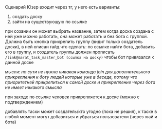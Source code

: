 Сценарий
Юзер входит через тг, у него есть варианты:
1. создать доску
2. зайти на существующую по ссылке

при созании он может выбрать название, затем когда доска создана с ней уже можно работать, она может работать и без бота с группой. Должна быть кнопка прикрепить группу (видит только создатель доски), в ней описан гайд что сделать:
по ссылке найти бота, добавить его в группу, и создатель группы должен прописать `/link@marat_task_master_bot (ссылка на доску)` чтобы бот привязался к данной доске

мысли: _по сути не нужна никакая команда join для дополнительного прикрепления к боту людей которые уже в беседе, потому что приоритетней прикрепиться к самой доске и прикрепление через бота не имеет никакого смысла_

при заходе по ссылке человек прикрепляется к доске (можно с подтверждением)

добавлять таски может создатель/кто угодно (пока не решил), к таске в любой момент могут добавиться и убраться пользователи (через юай и бота)
